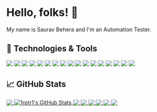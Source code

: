  # Hello, folks! 👋

My name is Saurav Behera and I'm an Automation Tester. 
## 🔧 Technologies & Tools
![](https://img.shields.io/badge/OS-Linux-informational?style=flat&logo=linux&logoColor=white&color=2bbc8a)
![](https://img.shields.io/badge/OS-Windows-informational?style=flat&logo=windows&logoColor=white&color=2bbc8a)
![](https://img.shields.io/badge/Editor-IntelliJ_IDEA-informational?style=flat&logo=intellij-idea&logoColor=white&color=2bbc8a)
![](https://img.shields.io/badge/Code-Java-informational?style=flat&logo=Java&logoColor=white&color=2bbc8a)
![](https://img.shields.io/badge/Code-Python-informational?style=flat&logo=python&logoColor=white&color=2bbc8a)
![](https://img.shields.io/badge/Code-JavaScript-informational?style=flat&logo=javascript&logoColor=white&color=2bbc8a)
![](https://img.shields.io/badge/Code-Selenium-informational?style=flat&logo=Selenium&logoColor=white&color=2bbc8a)
![](https://img.shields.io/badge/Code-RestAssured-informational?style=flat&logo=RestAssured&logoColor=white&color=2bbc8a)
![](https://img.shields.io/badge/Code-Appium-informational?style=flat&logo=Appium&logoColor=white&color=2bbc8a)
![](https://img.shields.io/badge/Shell-Bash-informational?style=flat&logo=gnu-bash&logoColor=white&color=2bbc8a)
![](https://img.shields.io/badge/Tools-PostgreSQL-informational?style=flat&logo=postgresql&logoColor=white&color=2bbc8a)
![](https://img.shields.io/badge/Tools-Postman-informational?style=flat&logo=postman&logoColor=white&color=2bbc8a)
![](https://img.shields.io/badge/Tools-Splunk-informational?style=flat&logo=splunk&logoColor=white&color=2bbc8a)
![](https://img.shields.io/badge/Tools-Jmeter-informational?style=flat&logo=jmeter&logoColor=white&color=2bbc8a)
![](https://img.shields.io/badge/Tools-Jenkins-informational?style=flat&logo=jenkins&logoColor=white&color=2bbc8a)
![](https://img.shields.io/badge/Tools-TestNG-informational?style=flat&logo=TestNG&logoColor=white&color=2bbc8a)
![](https://img.shields.io/badge/Tools-Cucumber-informational?style=flat&logo=Cucumber&logoColor=white&color=2bbc8a)



## &#x1f4c8; GitHub Stats
<a href="https://github.com/1rptr1/1rptr1">
  <img align="center" src="https://github-readme-stats.vercel.app/api/top-langs/?username=1rptr1&hide=html,text&title_color=ffffff&text_color=c9cacc&icon_color=2bbc8a&bg_color=1d1f21&langs_count=3" />
</a>
<a href="https://github.com/1rptr1/1rptr1">
  <img align="center" src="https://github-readme-stats.vercel.app/api?username=1rptr1&show_icons=true&line_height=27&count_private=true&title_color=ffffff&text_color=c9cacc&icon_color=2bbc8a&bg_color=1d1f21" alt="1rptr1's GitHub Stats" />
</a>
<a href="https://github.com/1rptr1/Page-object-model-firefox">
  <img align="center" src="https://github-readme-stats.vercel.app/api/pin/?username=1rptr1&repo=Page-object-model-firefox&title_color=ffffff&text_color=c9cacc&icon_color=2bbc8a&bg_color=1d1f21" />
</a>
<a href="https://github.com/1rptr1/Page-Object-Model-Chrome">
  <img align="center" src="https://github-readme-stats.vercel.app/api/pin/?username=1rptr1&repo=Page-Object-Model-Chrome&title_color=ffffff&text_color=c9cacc&icon_color=2bbc8a&bg_color=1d1f21" />
</a>
<a href="https://github.com/1rptr1/linkprovider">
  <img align="center" src="https://github-readme-stats.vercel.app/api/pin/?username=1rptr1&repo=linkprovider&title_color=ffffff&text_color=c9cacc&icon_color=2bbc8a&bg_color=1d1f21" />
</a>
<a href="https://github.com/1rptr1/hacker-rank-python">
  <img align="center" src="https://github-readme-stats.vercel.app/api/pin/?username=1rptr1&repo=hacker-rank-python&title_color=ffffff&text_color=c9cacc&icon_color=2bbc8a&bg_color=1d1f21" />
</a>
<a href="https://github.com/1rptr1/zomato">
  <img align="center" src="https://github-readme-stats.vercel.app/api/pin/?username=1rptr1&repo=zomato&title_color=ffffff&text_color=c9cacc&icon_color=2bbc8a&bg_color=1d1f21" />
</a>
<a href="https://github.com/1rptr1/Hacker-rank-java">
  <img align="center" src="https://github-readme-stats.vercel.app/api/pin/?username=1rptr1&repo=Hacker-rank-java&title_color=ffffff&text_color=c9cacc&icon_color=2bbc8a&bg_color=1d1f21" />
</a> 
